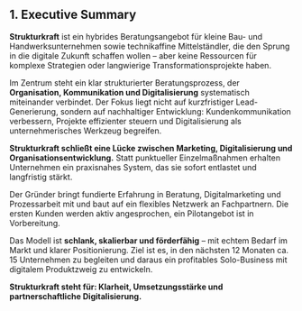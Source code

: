 ## 1. Executive Summary

**Strukturkraft** ist ein hybrides Beratungsangebot für kleine Bau- und Handwerksunternehmen sowie technikaffine Mittelständler, die den Sprung in die digitale Zukunft schaffen wollen – aber keine Ressourcen für komplexe Strategien oder langwierige Transformationsprojekte haben.

Im Zentrum steht ein klar strukturierter Beratungsprozess, der **Organisation, Kommunikation und Digitalisierung** systematisch miteinander verbindet. Der Fokus liegt nicht auf kurzfristiger Lead-Generierung, sondern auf nachhaltiger Entwicklung: Kundenkommunikation verbessern, Projekte effizienter steuern und Digitalisierung als unternehmerisches Werkzeug begreifen.

**Strukturkraft schließt eine Lücke zwischen Marketing, Digitalisierung und Organisationsentwicklung.** Statt punktueller Einzelmaßnahmen erhalten Unternehmen ein praxisnahes System, das sie sofort entlastet und langfristig stärkt.

Der Gründer bringt fundierte Erfahrung in Beratung, Digitalmarketing und Prozessarbeit mit und baut auf ein flexibles Netzwerk an Fachpartnern. Die ersten Kunden werden aktiv angesprochen, ein Pilotangebot ist in Vorbereitung.

Das Modell ist **schlank, skalierbar und förderfähig** – mit echtem Bedarf im Markt und klarer Positionierung. Ziel ist es, in den nächsten 12 Monaten ca. 15 Unternehmen zu begleiten und daraus ein profitables Solo-Business mit digitalem Produktzweig zu entwickeln.

**Strukturkraft steht für: Klarheit, Umsetzungsstärke und partnerschaftliche Digitalisierung.**
